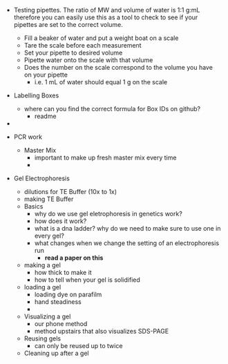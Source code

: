 - Testing pipettes. The ratio of MW and volume of water is 1:1 g:mL therefore you can easily use this as a tool to check to see if your pipettes are set to the correct volume. 
	- Fill a beaker of water and put a weight boat on a scale
	- Tare the scale before each measurement
	- Set your pipette to desired volume
	- Pipette water onto the scale with that volume
	- Does the number on the scale correspond to the volume you have on your pipette
		- i.e. 1 mL of water should equal 1 g on the scale

- Labelling Boxes
	- where can you find the correct formula for Box IDs on github?
		- readme
- 
- PCR work 
	- Master Mix
		- important to make up fresh master mix every time
		- 
- Gel Electrophoresis 
	- dilutions for TE Buffer (10x to 1x)
	- making TE Buffer
	- Basics
		- why do we use gel eletrophoresis in genetics work?
		- how does it work?
		- what is a dna ladder? why do we need to make sure to use one in every gel?
		- what changes when we change the setting of an electrophoresis run
			- **read a paper on this**
	- making a gel
		- how thick to make it 
		- how to tell when your gel is solidified
	- loading a gel
		- loading dye on parafilm
		- hand steadiness
		- 
	- Visualizing a gel
		- our phone method 
		- method upstairs that also visualizes SDS-PAGE
	- Reusing gels
		- can only be reused up to twice
	- Cleaning up after a gel


